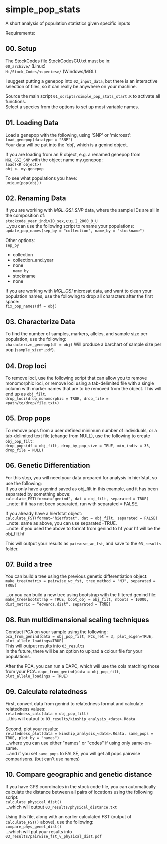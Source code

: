 # simple_pop_stats
A short analysis of population statistics given specific inputs

Requirements:     
<to do>

## 00. Setup ##
The StockCodes file <sp>StockCodesCU.txt must be in:     
`00_archive/` (Linux)       
`H:/Stock_Codes/<species>/` (Windows/MGL)     

I suggest putting a genepop into `02_input_data`, but there is an interactive selection of files, so it can really be anywhere on your machine.     

Source the main script `01_scripts/simple_pop_stats_start.R` to activate all functions.    
Select a species from the options to set up most variable names.        


## 01. Loading Data ##
Load a genepop with the following, using 'SNP' or 'microsat':    
`load_genepop(datatype = "SNP")`     
Your data will be put into the 'obj', which is a genind object.    

If you are loading from an R object, e.g. a renamed genepop from `MGL_GSI_SNP` with the object name my.genepop:     
`load(<R object>)`      
`obj <- my.genepop`      

To see what populations you have:     
`unique(pop(obj))`      


## 02. Renaming Data ##
If you are working with *MGL_GSI_SNP* data, where the sample IDs are all in the composition of:    
`stockcode_year_indivID_sex`, e.g. `2_2000_9_U`      
...you can use the following script to rename your populations:    
`update_pop_names(sep_by = "collection", name_by = "stockname")`    

Other options:     
`sep_by`    
* collection     
* collection_and_year    
* none      
`name_by`     
* stockname     
* none     

If you are working with *MGL_GSI* microsat data, and want to clean your population names, use the following to drop all characters after the first space:      
`fix_pop_names(df = obj)`      

## 03. Characterize Data ##
To find the number of samples, markers, alleles, and sample size per population, use the following:    
`characterize_genepop(df = obj)`
Will produce a barchart of sample size per pop (`sample_size*.pdf`).     

## 04. Drop loci ##
To remove loci, use the following script that can allow you to remove monomorphic loci, or remove loci using a tab-delimited file with a single column with marker names that are to be removed from the object. This will end up as `obj_filt`.    
`drop_loci(drop_monomorphic = TRUE, drop_file = <path/to/drop/file.txt>)`       

## 05. Drop pops ##
To remove pops from a user defined minimum number of individuals, or a tab-delimited text file (change from NULL), use the following to create `obj_pop_filt`:    
`drop_pops(df = obj_filt, drop_by_pop_size = TRUE, min_indiv = 35, drop_file = NULL)`       


## 06. Genetic Differentiation ##
For this step, you will need your data prepared for analysis in hierfstat, so use the following:    
If you only have a genind saved as obj_filt in this example, and it has been separated by something above:    
`calculate_FST(format="genind", dat = obj_filt, separated = TRUE)`     
...note: if it has not been separated, run with separated = FALSE.    

If you already have a hierfstat object:     
`calculate_FST(format="hierfstat", dat = obj_filt, separated = FALSE)`       
...note: same as above, you can use separated=TRUE.     
...note: if you used the above to format from genind to hf your hf will be the obj_filt.hf     

This will output your results as `pairwise_wc_fst`, and save to the `03_results` folder.      


## 07. Build a tree ##
You can build a tree using the previous genetic differentiation object:      
`make_tree(matrix = pairwise_wc_fst, tree_method = "NJ", separated = TRUE)`         

...or you can build a new tree using bootstrap with the filtered genind file:        
`make_tree(bootstrap = TRUE, boot_obj = obj_filt, nboots = 10000, dist_metric = "edwards.dist", separated = TRUE)`      

## 08. Run multidimensional scaling techniques
Conduct PCA on your sample using the following:     
`pca_from_genind(data = obj_pop_filt, PCs_ret = 3, plot_eigen=TRUE, plot_allele_loadings=TRUE)`       
This will output results into `03_results`    
In the future, there will be an option to upload a colour file for your populations.     

After the PCA, you can run a DAPC, which will use the cols matching those from your PCA. 
`dapc_from_genind(data = obj_pop_filt, plot_allele_loadings = TRUE)`      

## 09. Calculate relatedness
First, convert data from genind to relatedness format and calculate relatedness values:      
`relatedness_calc(data = obj_pop_filt)`        
...this will output to `03_results/kinship_analysis_<date>.Rdata`      

Second, plot your results:      
`relatedness_plot(data = kinship_analysis_<date>.Rdata, same_pops = TRUE, plot_by = "names")`     
...where you can use either "names" or "codes" if using only same-on-same.      
...and if you set `same_pops` to FALSE, you will get all pops pairwise comparisons. (but can't use names)      

## 10. Compare geographic and genetic distance
If you have GPS coordinates in the stock code file, you can automatically calculate the distance between all pairs of locations using the following script:     
`calculate_physical_dist()`      
...which will output `03_results/physical_distance.txt`     

Using this file, along with an earlier calculated FST (output of `calculate_FST()` above), use the following:       
`compare_phys_genet_dist()`       
...which will put your results into `03_results/pairwise_fst_v_physical_dist.pdf`      
